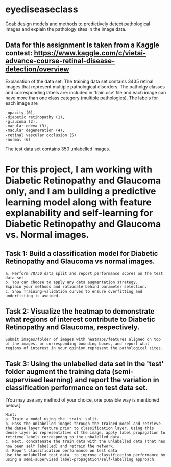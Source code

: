 # eyediseaseclass
Goal: design models and methods to predictively detect pathological images and explain the pathology sites in the image data.

## Data for this assignment is taken from a Kaggle contest: https://www.kaggle.com/c/vietai-advance-course-retinal-disease-detection/overview
Explanation of the data set:
The training data set contains 3435 retinal images that represent multiple pathological disorders. The patholgy classes and corresponding labels are: included in 'train.csv' file and each image can have more than one class category (multiple pathologies).
The labels for each image are

```
-opacity (0), 
-diabetic retinopathy (1), 
-glaucoma (2),
-macular edema (3),
-macular degeneration (4),
-retinal vascular occlusion (5)
-normal (6)
```
The test data set contains 350 unlabelled images.

# For this project, I am working with Diabetic Retinopathy and Glaucoma only, and I am building a predictive learning model along with feature explanability and self-learning for Diabetic Retinopathy and Glaucoma vs. Normal images.

## Task 1: Build a classification model for Diabetic Retinopathy and Glaucoma vs normal images. 
```
a. Perform 70/30 data split and report performance scores on the test data set.
b. You can choose to apply any data augmentation strategy. 
Explain your methods and rationale behind parameter selection.
c. Show Training-validation curves to ensure overfitting and underfitting is avoided.
```
## Task 2: Visualize the heatmap to demonstrate what regions of interest contribute to Diabetic Retinopathy and Glaucoma, respectively. 
```
Submit images/folder of images with heatmaps/features aligned on top of the images, or corresponding bounding boxes, and report what regions of interest in your opinion represent the pathological sites.
```

## Task 3: Using the unlabelled data set in the 'test' folder augment the training data (semi-supervised learning) and report the variation in classification performance on test data set.
[You may use any method of your choice, one possible way is mentioned below.] 

```
Hint: 
a. Train a model using the 'train' split.
b. Pass the unlabelled images through the trained model and retrieve the dense layer feature prior to classification layer. Using this dense layer as representative of the image, apply label propagation to retrieve labels correspndng to the unbalelled data.
c. Next, concatenate the train data with the unlabelled data (that has now been self labelled) and retrain the network.
d. Report classification performance on test data
Use the unlabelled test data  to improve classification performance by using a semi-supervised label-propagation/self-labelling approach.
```

